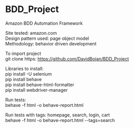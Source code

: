 # BDD_Project
Amazon BDD Automation Framework

Site tested: amazon.com\
Design pattern used: page object model\
Methodology: behavior driven development

To import project\
git clone https: https://github.com/DavidBojan/BDD_Project

Libraries to install:\
pip install -U selenium\
pip install behave\
pip install behave-html-formatter\
pip install webdriver-manager

Run tests:\
behave -f html -o behave-report.html

Run tests with tags: homepage, search, login, cart\
behave -f html -o behave-report.html --tags=search
